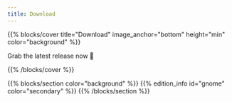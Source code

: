 ```yaml
---
title: Download
---
```


{{% blocks/cover title="Download" image_anchor="bottom" height="min" color="background" %}}

Grab the latest release now 🚀

{{% /blocks/cover %}}

{{% blocks/section color="background" %}}
{{% edition_info id="gnome" color="secondary" %}}
{{% /blocks/section %}}
